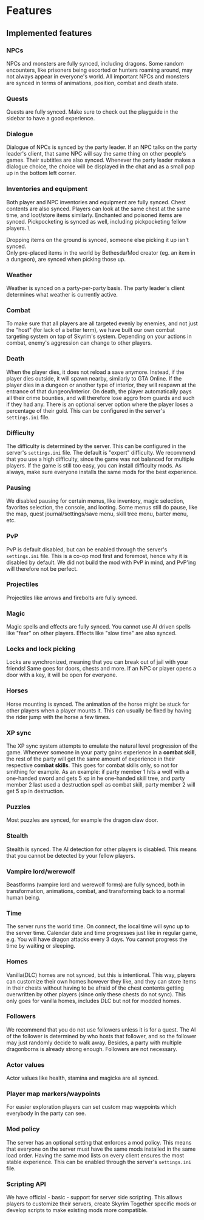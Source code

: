 # Features

## Implemented features

### NPCs

NPCs and monsters are fully synced, including dragons. Some random encounters, like prisoners being escorted or hunters roaming around, may not always appear in everyone's world. All important NPCs and monsters are synced in terms of animations, position, combat and death state.

### Quests

Quests are fully synced. Make sure to check out the playguide in the sidebar to have a good experience.

### Dialogue

Dialogue of NPCs is synced by the party leader. If an NPC talks on the party leader's client, that same NPC will say the same thing on other people's games. Their subtitles are also synced. Whenever the party leader makes a dialogue choice, the choice will be displayed in the chat and as a small pop up in the bottom left corner.

### Inventories and equipment

Both player and NPC inventories and equipment are fully synced. Chest contents are also synced. Players can look at the same chest at the same time, and loot/store items similarly. Enchanted and poisoned items are synced. Pickpocketing is synced as well, including pickpocketing fellow players. \


Dropping items on the ground is synced, someone else picking it up isn't synced.\
Only pre-placed items in the world by Bethesda/Mod creator (eg. an item in a dungeon), are synced when picking those up.

### Weather

Weather is synced on a party-per-party basis. The party leader's client determines what weather is currently active.

### Combat

To make sure that all players are all targeted evenly by enemies, and not just the "host" (for lack of a better term), we have built our own combat targeting system on top of Skyrim's system. Depending on your actions in combat, enemy's aggression can change to other players.

### Death

When the player dies, it does not reload a save anymore. Instead, if the player dies outside, it will spawn nearby, similarly to GTA Online. If the player dies in a dungeon or another type of interior, they will respawn at the entrance of that dungeon/interior. On death, the player automatically pays all their crime bounties, and will therefore lose aggro from guards and such if they had any. There is an optional server option where the player loses a percentage of their gold. This can be configured in the server's `settings.ini` file.

### Difficulty

The difficulty is determined by the server. This can be configured in the server's `settings.ini` file. The default is "expert" difficulty. We recommend that you use a high difficulty, since the game was not balanced for multiple players. If the game is still too easy, you can install difficulty mods. As always, make sure everyone installs the same mods for the best experience.

### Pausing

We disabled pausing for certain menus, like inventory, magic selection, favorites selection, the console, and looting. Some menus still do pause, like the map, quest journal/settings/save menu, skill tree menu, barter menu, etc.

### PvP

PvP is default disabled, but can be enabled through the server's `settings.ini` file. This is a co-op mod first and foremost, hence why it is disabled by default. We did not build the mod with PvP in mind, and PvP'ing will therefore not be perfect.

### Projectiles

Projectiles like arrows and firebolts are fully synced.

### Magic

Magic spells and effects are fully synced. You cannot use AI driven spells like "fear" on other players. Effects like "slow time" are also synced.

### **Locks and lock picking**

Locks are synchronized, meaning that you can break out of jail with your friends! Same goes for doors, chests and more. If an NPC or player opens a door with a key, it will be open for everyone.

### Horses

Horse mounting is synced. The animation of the horse might be stuck for other players when a player mounts it. This can usually be fixed by having the rider jump with the horse a few times.

### XP sync

The XP sync system attempts to emulate the natural level progression of the game. Whenever someone in your party gains experience in a **combat skill**, the rest of the party will get the same amount of experience in their respective **combat skills**. This goes for combat skills only, so not for smithing for example. As an example: if party member 1 hits a wolf with a one-handed sword and gets 5 xp in he one-handed skill tree, and party member 2 last used a destruction spell as combat skill, party member 2 will get 5 xp in destruction.&#x20;

### Puzzles

Most puzzles are synced, for example the dragon claw door.

### Stealth

Stealth is synced. The AI detection for other players is disabled. This means that you cannot be detected by your fellow players.

### Vampire lord/werewolf

Beastforms (vampire lord and werewolf forms) are fully synced, both in transformation, animations, combat, and transforming back to a normal human being.

### Time

The server runs the world time. On connect, the local time will sync up to the server time. Calendar date and time progresses just like in regular game, e.g. You will have dragon attacks every 3 days. 
You cannot progress the time by waiting or sleeping.

### Homes

Vanilla(DLC) homes are not synced, but this is intentional. This way, players can customize their own homes however they like, and they can store items in their chests without having to be afraid of the chest contents getting overwritten by other players (since only these chests do not sync). This only goes for vanilla homes, includes DLC but not for modded homes.

### Followers

We recommend that you do not use followers unless it is for a quest. The AI of the follower is determined by who hosts that follower, and so the follower may just randomly decide to walk away. Besides, a party with multiple dragonborns is already strong enough. Followers are not necessary.

### Actor values

Actor values like health, stamina and magicka are all synced.

### Player map markers/waypoints

For easier exploration players can set custom map waypoints which everybody in the party can see.

### Mod policy

The server has an optional setting that enforces a mod policy. This means that everyone on the server must have the same mods installed in the same load order. Having the same mod lists on every client ensures the most stable experience. This can be enabled through the server's `settings.ini` file.

### Scripting API

We have official - basic - support for server side scripting. This allows players to customize their servers, create Skyrim Together specific mods or develop scripts to make existing mods more compatible.
